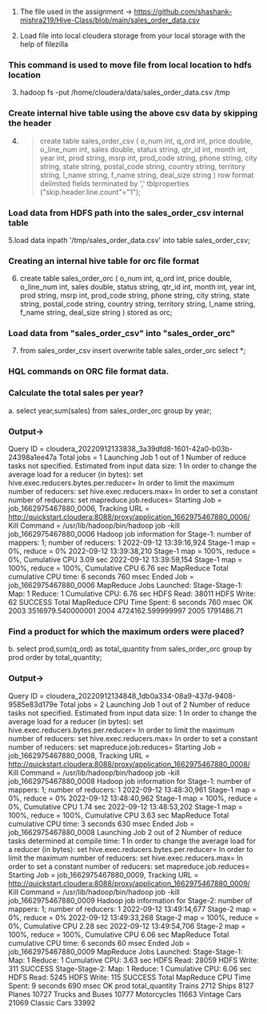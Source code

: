 1. The file used in the assignment -> https://github.com/shashank-mishra219/Hive-Class/blob/main/sales_order_data.csv

2. Load file into local cloudera storage from your local storage with the help of filezilla

### This command is used to move file from local location to hdfs location
3. hadoop fs -put /home/cloudera/data/sales_order_data.csv /tmp

### Create internal hive table using the above csv data by skipping the header 
4.  > create table sales_order_csv
    > (
    > o_num int,
    > q_ord int,
    > price double,
    > o_line_num int,
    > sales double,
    > status string,
    > qtr_id int,
    > month int,
    > year int,
    > prod string,
    > msrp int,
    > prod_code string,
    > phone string,
    > city string,
    > state string,
    > postal_code string,
    > country string,
    > territory string,
    > l_name string,
    > f_name string,
    > deal_size string
    > )
    > row format delimited
    > fields terminated by ','
    > tblproperties ("skip.header.line.count"="1");

### Load data from HDFS path into the sales_order_csv internal table
5.load data inpath '/tmp/sales_order_data.csv' into table sales_order_csv;

### Creating an internal hive table for orc file format
6.  create table sales_order_orc
(
o_num int,
q_ord int,
price double,
o_line_num int,
sales double,
status string,
qtr_id int,
month int,
year int,
prod string,
msrp int,
prod_code string,
phone string,
city string,
state string,
postal_code string,
country string,
territory string,
l_name string,
f_name string,
deal_size string
)
stored as orc;

### Load data from "sales_order_csv" into "sales_order_orc"
7. from sales_order_csv insert overwrite table sales_order_orc select *;

### HQL commands on ORC file format data.

### Calculate the total sales per year?
a. select year,sum(sales) from sales_order_orc group by year;

### Output->
Query ID = cloudera_20220912133838_3a39dfd8-1601-42a0-b03b-24398a1ee47a
Total jobs = 1
Launching Job 1 out of 1
Number of reduce tasks not specified. Estimated from input data size: 1
In order to change the average load for a reducer (in bytes):
  set hive.exec.reducers.bytes.per.reducer=<number>
In order to limit the maximum number of reducers:
  set hive.exec.reducers.max=<number>
In order to set a constant number of reducers:
  set mapreduce.job.reduces=<number>
Starting Job = job_1662975467880_0006, Tracking URL = http://quickstart.cloudera:8088/proxy/application_1662975467880_0006/
Kill Command = /usr/lib/hadoop/bin/hadoop job  -kill job_1662975467880_0006
Hadoop job information for Stage-1: number of mappers: 1; number of reducers: 1
2022-09-12 13:39:16,924 Stage-1 map = 0%,  reduce = 0%
2022-09-12 13:39:38,210 Stage-1 map = 100%,  reduce = 0%, Cumulative CPU 3.09 sec
2022-09-12 13:39:59,154 Stage-1 map = 100%,  reduce = 100%, Cumulative CPU 6.76 sec
MapReduce Total cumulative CPU time: 6 seconds 760 msec
Ended Job = job_1662975467880_0006
MapReduce Jobs Launched:
Stage-Stage-1: Map: 1  Reduce: 1   Cumulative CPU: 6.76 sec   HDFS Read: 38011 HDFS Write: 62 SUCCESS
Total MapReduce CPU Time Spent: 6 seconds 760 msec
OK
2003    3516979.540000001
2004    4724162.599999997
2005    1791486.71

### Find a product for which the maximum orders were placed?
b. select prod,sum(q_ord) as total_quantity from sales_order_orc group by prod order by total_quantity;

### Output->
Query ID = cloudera_20220912134848_1db0a334-08a9-437d-9408-9585e83d179e
Total jobs = 2
Launching Job 1 out of 2
Number of reduce tasks not specified. Estimated from input data size: 1
In order to change the average load for a reducer (in bytes):
  set hive.exec.reducers.bytes.per.reducer=<number>
In order to limit the maximum number of reducers:
  set hive.exec.reducers.max=<number>
In order to set a constant number of reducers:
  set mapreduce.job.reduces=<number>
Starting Job = job_1662975467880_0008, Tracking URL = http://quickstart.cloudera:8088/proxy/application_1662975467880_0008/
Kill Command = /usr/lib/hadoop/bin/hadoop job  -kill job_1662975467880_0008
Hadoop job information for Stage-1: number of mappers: 1; number of reducers: 1
2022-09-12 13:48:30,961 Stage-1 map = 0%,  reduce = 0%
2022-09-12 13:48:40,962 Stage-1 map = 100%,  reduce = 0%, Cumulative CPU 1.74 sec
2022-09-12 13:48:53,202 Stage-1 map = 100%,  reduce = 100%, Cumulative CPU 3.63 sec
MapReduce Total cumulative CPU time: 3 seconds 630 msec
Ended Job = job_1662975467880_0008
Launching Job 2 out of 2
Number of reduce tasks determined at compile time: 1
In order to change the average load for a reducer (in bytes):
  set hive.exec.reducers.bytes.per.reducer=<number>
In order to limit the maximum number of reducers:
  set hive.exec.reducers.max=<number>
In order to set a constant number of reducers:
  set mapreduce.job.reduces=<number>
Starting Job = job_1662975467880_0009, Tracking URL = http://quickstart.cloudera:8088/proxy/application_1662975467880_0009/
Kill Command = /usr/lib/hadoop/bin/hadoop job  -kill job_1662975467880_0009
Hadoop job information for Stage-2: number of mappers: 1; number of reducers: 1
2022-09-12 13:49:14,677 Stage-2 map = 0%,  reduce = 0%
2022-09-12 13:49:33,268 Stage-2 map = 100%,  reduce = 0%, Cumulative CPU 2.28 sec
2022-09-12 13:49:54,706 Stage-2 map = 100%,  reduce = 100%, Cumulative CPU 6.06 sec
MapReduce Total cumulative CPU time: 6 seconds 60 msec
Ended Job = job_1662975467880_0009
MapReduce Jobs Launched:
Stage-Stage-1: Map: 1  Reduce: 1   Cumulative CPU: 3.63 sec   HDFS Read: 28059 HDFS Write: 311 SUCCESS
Stage-Stage-2: Map: 1  Reduce: 1   Cumulative CPU: 6.06 sec   HDFS Read: 5245 HDFS Write: 115 SUCCESS
Total MapReduce CPU Time Spent: 9 seconds 690 msec
OK
prod    total_quantity
Trains  2712
Ships   8127
Planes  10727
Trucks and Buses        10777
Motorcycles     11663
Vintage Cars    21069
Classic Cars    33992











